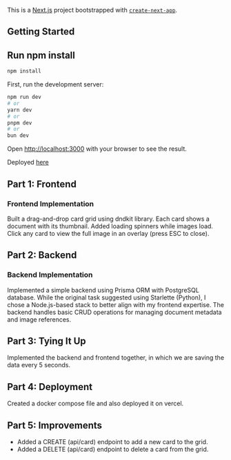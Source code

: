 This is a [Next.js](https://nextjs.org) project bootstrapped with [`create-next-app`](https://nextjs.org/docs/app/api-reference/cli/create-next-app).

## Getting Started

## Run npm install

```bash
npm install
```

First, run the development server:

```bash
npm run dev
# or
yarn dev
# or
pnpm dev
# or
bun dev
```

Open [http://localhost:3000](http://localhost:3000) with your browser to see the result.

Deployed [here](https://zania-test-chetan.vercel.app/)

## Part 1: Frontend

### Frontend Implementation

Built a drag-and-drop card grid using dndkit library. Each card shows a document with its thumbnail. Added loading spinners while images load. Click any card to view the full image in an overlay (press ESC to close).

## Part 2: Backend

### Backend Implementation

Implemented a simple backend using Prisma ORM with PostgreSQL database. While the original task suggested using Starlette (Python), I chose a Node.js-based stack to better align with my frontend expertise. The backend handles basic CRUD operations for managing document metadata and image references.

## Part 3: Tying It Up

Implemented the backend and frontend together, in which we are saving the data every 5 seconds.

## Part 4: Deployment

Created a docker compose file and also deployed it on vercel.

## Part 5: Improvements

- Added a CREATE (api/card) endpoint to add a new card to the grid.
- Added a DELETE (api/card) endpoint to delete a card from the grid.
